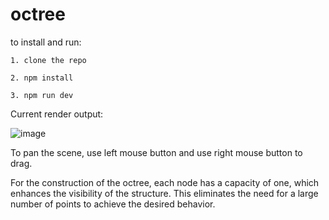 # octree

to install and run:

```
1. clone the repo
```
```
2. npm install 
```
```
3. npm run dev
```
Current render output:

![image](https://github.com/pravinpoudel/LOD-demo/assets/11494733/afae81eb-82cb-43c0-9d70-69642fc49714)

To pan the scene, use left mouse button and use right mouse button to drag.

For the construction of the octree, each node has a capacity of one, which enhances the visibility of the structure. This eliminates the need for a large number of points to achieve the desired behavior.



